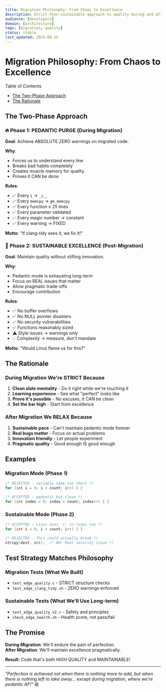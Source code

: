 ```yaml
---
title: Migration Philosophy: From Chaos to Excellence
description: Strict-then-sustainable approach to quality during and after migration.
audience: [developers]
domain: [architecture]
tags: [migration, quality]
status: stable
last_updated: 2025-09-15
---
```

<!-- SPDX-License-Identifier: LicenseRef-MIND-UCAL-1.0 -->
<!-- © 2025 J. Kirby Ross / Neuroglyph Collective -->
# Migration Philosophy: From Chaos to Excellence

Table of Contents

- [The Two-Phase Approach](#the-two-phase-approach)
- [The Rationale](#the-rationale)

## The Two-Phase Approach

### 🔥 Phase 1: PEDANTIC PURGE (During Migration)

__Goal__: Achieve ABSOLUTE ZERO warnings on migrated code.

__Why__:

- Forces us to understand every line
- Breaks bad habits completely
- Creates muscle memory for quality
- Proves it CAN be done

__Rules__:

- ✅ Every `i` → `_i__`
- ✅ Every `memcpy` → `gm_memcpy`
- ✅ Every function ≤ 25 lines
- ✅ Every parameter validated
- ✅ Every magic number → constant
- ✅ Every warning → FIXED

__Motto__: "If clang-tidy sees it, we fix it!"

### 🌱 Phase 2: SUSTAINABLE EXCELLENCE (Post-Migration)

__Goal__: Maintain quality without stifling innovation.

__Why__:

- Pedantic mode is exhausting long-term
- Focus on REAL issues that matter
- Allow pragmatic trade-offs
- Encourage contribution

__Rules__:

- ✅ No buffer overflows
- ✅ No NULL pointer disasters  
- ✅ No security vulnerabilities
- ✅ Functions reasonably sized
- ⚠️  Style issues → warnings only
- 💡 Complexity → measure, don't mandate

__Motto__: "Would Linus flame us for this?"

## The Rationale

### During Migration We're STRICT Because

1. __Clean slate mentality__ - Do it right while we're touching it
2. __Learning experience__ - See what "perfect" looks like
3. __Prove it's possible__ - No excuses, it CAN be clean
4. __Set the bar high__ - Start from excellence

### After Migration We RELAX Because

1. __Sustainable pace__ - Can't maintain pedantic mode forever
2. __Real bugs matter__ - Focus on actual problems
3. __Innovation friendly__ - Let people experiment
4. __Pragmatic quality__ - Good enough IS good enough

## Examples

### Migration Mode (Phase 1)

```c
/* REJECTED - variable name too short */
for (int i = 0; i < count; i++) { }

/* ACCEPTED - pedantic but clean */
for (int index = 0; index < count; index++) { }
```

### Sustainable Mode (Phase 2)

```c
/* ACCEPTED - Linus uses 'i' in loops too */
for (int i = 0; i < count; i++) { }

/* REJECTED - This could actually break */
strcpy(dest, src);  /* NO! Real security issue */
```

## Test Strategy Matches Philosophy

### Migration Tests (What We Built)

- `test_edge_quality.c` - STRICT structure checks
- `test_edge_clang_tidy.sh` - ZERO warnings enforced

### Sustainable Tests (What We'll Use Long-term)

- `test_edge_quality_v2.c` - Safety and principles
- `check_edge_health.sh` - Health score, not pass/fail

## The Promise

__During Migration__: We'll endure the pain of perfection.  
__After Migration__: We'll maintain excellence pragmatically.

__Result__: Code that's both HIGH QUALITY and MAINTAINABLE!

---

_"Perfection is achieved not when there is nothing more to add,
but when there is nothing left to take away...
except during migration, where we're pedantic AF!"_ 😄
